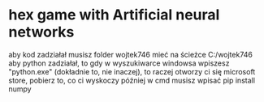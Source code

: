 # hex game with Artificial neural networks
 
aby kod zadziałał musisz folder wojtek746 mieć na ścieżce C:/wojtek746
aby python zadziałał, to gdy w wyszukiwarce windowsa wpiszesz "python.exe" (dokładnie to, nie inaczej), to raczej otworzy ci się microsoft store, pobierz to, co ci wyskoczy
później w cmd musisz wpisać pip install numpy
